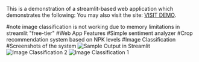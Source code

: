 This is a demonstration of a streamlit-based web application which demonstrates the following:
You may also visit the site: [VISIT DEMO](https://iteqmtproject.streamlit.app).


#note image classification is not working due to memory limitations in streamlit "free-tier"
#Web App Features
#Simple sentiment analyzer
#Crop recommendation system based on NPK levels
#Image Classification
#Screenshots of the system
![Sample Output in Streamlit](https://github.com/koalatech/streamlit_web_app/assets/9511244/fc3b3a1d-d8d0-45c5-9bb9-0dcae11d5339)
![Image Classification 2](https://github.com/koalatech/streamlit_web_app/assets/9511244/94c6d9f5-69f8-43b5-b98a-a8af973d5a77)
![Image Classification 1](https://github.com/koalatech/streamlit_web_app/assets/9511244/59be6bd5-2489-4827-871a-b158085c513d)

